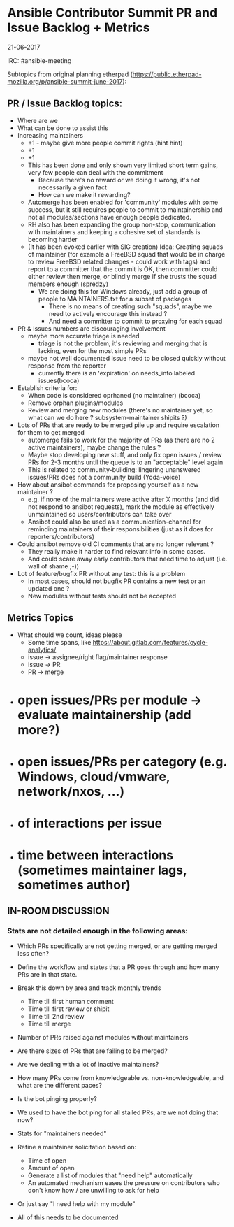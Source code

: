 # Ansible Contributor Summit PR and Issue Backlog + Metrics
21-06-2017

IRC: #ansible-meeting

Subtopics from original planning etherpad (https://public.etherpad-mozilla.org/p/ansible-summit-june-2017):

## PR / Issue Backlog topics:

* Where are we
* What can be done to assist this
* Increasing maintainers
  * +1 - maybe give more people commit rights (hint hint)
  * +1
  * +1
  * This has been done and only shown very limited short term gains, very few people can deal with the commitment
    * Because there's no reward or we doing it wrong, it's not necessarily a given fact
    * How can we make it rewarding?
  * Automerge has been enabled for 'community' modules with some success, but it still requires people to commit to maintainership and not all modules/sections have enough people dedicated.
  * RH also has been expanding the group non-stop, communication with maintainers and keeping a cohesive set of standards is becoming harder
  * (It has been evoked earlier with SIG creation) Idea: Creating squads of maintainer (for example a FreeBSD squad that would be in charge to review FreeBSD related changes - could work with tags) and report to a committer that the commit is OK, then committer could either review then merge, or blindly merge if she trusts the squad members enough (spredzy)
    * We are doing this for Windows already, just add a group of people to MAINTAINERS.txt for a subset of packages
      * There is no means of creating such "squads", maybe we need to actively encourage this instead ?
      * And need a committer to commit to proxying for each squad
* PR & Issues numbers are discouraging involvement
  * maybe more accurate triage is needed
    * triage is not the problem, it's reviewing and merging that is lacking, even for the most simple PRs
  * maybe not well documented issue need to be closed quickly without response from the reporter
    * currently there is an 'expiration' on needs_info labeled issues(bcoca)
* Establish criteria for:
  * When code is considered oprhaned (no maintainer) (bcoca)
  * Remove orphan plugins/modules
  * Review and merging new modules (there's no maintainer yet, so what can we do here ? subsystem-maintainer shipits ?)
* Lots of PRs that are ready to be merged pile up and require escalation for them to get merged
  * automerge fails to work for the majority of PRs (as there are no 2 active maintainers), maybe change the rules ?
  * Maybe stop developing new stuff, and only fix open issues / review PRs for 2-3 months until the queue is to an "acceptable" level again
  * This is related to community-building: lingering unanswered issues/PRs does not a community build (Yoda-voice)
* How about ansibot commands for proposing yourself as a new maintainer ?
  * e.g. if none of the maintainers were active after X months (and did not respond to ansibot requests), mark the module as effectively unmaintained so users/contributors can take over
  * Ansibot could also be used as a communication-channel for reminding maintainers of their responsibilities (just as it does for reporters/contributors)
* Could ansibot remove old CI comments that are no longer relevant ?
    * They really make it harder to find relevant info in some cases.
    * And could scare away early contributors that need time to adjust (i.e. wall of shame ;-))
* Lot of feature/bugfix PR without any test: this is a problem
    * In most cases, should not bugfix PR contains a new test or an updated one ?
    * New modules without tests should not be accepted

## Metrics Topics

* What should we count, ideas please
  * Some time spans, like https://about.gitlab.com/features/cycle-analytics/
  * issue -> assignee/right flag/maintainer response
  * issue -> PR
  * PR -> merge
* # open issues/PRs per module -> evaluate maintainership (add more?)
* # open issues/PRs per category (e.g. Windows, cloud/vmware, network/nxos, ...)
* # of interactions per issue
* # time between interactions (sometimes maintainer lags, sometimes author)

## IN-ROOM DISCUSSION

### Stats are not detailed enough in the following areas:
* Which PRs specifically are not getting merged, or are getting merged less often?
* Define the workflow and states that a PR goes through and how many PRs are in that state.
* Break this down by area and track monthly trends
  * Time till first human comment
  * Time till first review or shipit
  * Time till 2nd review
  * Time till merge
* Number of PRs raised against modules without maintainers

* Are there sizes of PRs that are failing to be merged?
* Are we dealing with a lot of inactive maintainers?
* How many PRs come from knowledgeable vs. non-knowledgeable, and what are the different paces?
* Is the bot pinging properly?
* We used to have the bot ping for all stalled PRs, are we not doing that now?
* Stats for "maintainers needed"
* Refine a maintainer solicitation based on:
  * Time of open
  * Amount of open
  * Generate a list of modules that "need help" automatically
  * An automated mechanism eases the pressure on contributors who don't know how / are unwilling to ask for help
* Or just say "I need help with my module"
* All of this needs to be documented

